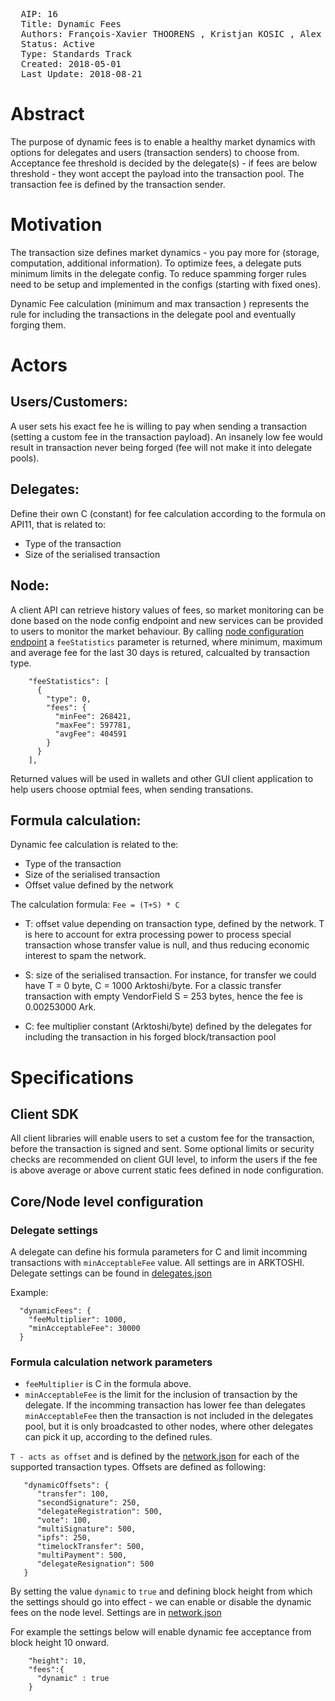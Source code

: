 <pre>
  AIP: 16
  Title: Dynamic Fees
  Authors: François-Xavier THOORENS <fx@ark.io>, Kristjan KOSIC <chris@ark.io>, Alex BARNSLEY <alex@ark.io>
  Status: Active
  Type: Standards Track
  Created: 2018-05-01
  Last Update: 2018-08-21
</pre>

Abstract
========
The purpose of dynamic fees is to enable a healthy market dynamics with options for delegates and users (transaction senders) to choose from. Acceptance fee threshold is decided by the delegate(s) - if fees are below threshold - they wont accept the payload into the transaction pool. The transaction fee is defined by the transaction sender.

Motivation
==========
The transaction size defines market dynamics - you pay more for (storage, computation, additional information). To optimize fees, a delegate puts minimum limits in the delegate config.  To reduce spamming forger rules need to be setup and implemented in the configs (starting with fixed ones).

Dynamic Fee calculation (minimum and max transaction ) represents the rule for including the transactions in the delegate pool and eventually forging them.

Actors
===============
## Users/Customers:
A user sets his exact fee he is willing to pay when sending a transaction (setting a custom fee in the transaction payload). An insanely low fee would result in transaction never being forged (fee will not make it into delegate pools).

## Delegates:
Define their own C (constant) for fee calculation according to the formula on API11, that is related to:
- Type of the transaction
- Size of the serialised transaction

## Node:
A client API can retrieve history values of fees, so market monitoring can be done based on the node config endpoint and new services can be provided to users to monitor the market behaviour. By calling [node configuration endpoint](https://docs.ark.io/developers/api/public/v2/node/retrieve-the-configuration.html#endpoint) a `feeStatistics` parameter is returned, where minimum, maximum and average fee for the last 30 days is retured, calcualted by transaction type. 
```
    "feeStatistics": [
      {
        "type": 0,
        "fees": {
          "minFee": 268421,
          "maxFee": 597781,
          "avgFee": 404591
        }
      }
    ],       
```

Returned values will be used in wallets and other GUI client application to help users choose optmial fees, when sending transations. 

## Formula calculation:
Dynamic fee calculation is related to the:
- Type of the transaction
- Size of the serialised transaction
- Offset value defined by the network

The calculation formula: `Fee = (T+S) * C`
- T: offset value depending on transaction type, defined by the network. T is here to account for extra processing power to process special transaction whose transfer value is null, and thus reducing economic interest to spam the network.

- S: size of the serialised transaction. For instance, for transfer we could have T = 0 byte, C = 1000 Arktoshi/byte. For a classic transfer transaction with empty VendorField S = 253 bytes, hence the fee is 0.00253000 Ark.

- C: fee multiplier constant (Arktoshi/byte) defined by the delegates for including the transaction in his forged block/transaction pool


Specifications
==============
## Client SDK
All client libraries will enable users to set a custom fee for the transaction, before the transaction is signed and sent. Some optional limits or security checks are recommended on client GUI level, to inform the users if the fee is above average or above current static fees defined in node configuration.

## Core/Node level configuration
### Delegate settings
A delegate can define his formula parameters for C and limit incomming transactions with `minAcceptableFee` value. All settings are in ARKTOSHI. Delegate settings can be found in [delegates.json](https://github.com/ArkEcosystem/core/blob/develop/packages/core/lib/config/testnet/delegates.json#L2-L4)

Example:
```
  "dynamicFees": {
    "feeMultiplier": 1000,
    "minAcceptableFee": 30000
  }
```

### Formula calculation network parameters
- `feeMultiplier` is C in the formula above. 
- `minAcceptableFee` is the limit for the inclusion of transaction by the delegate. If the incomming transaction has lower fee than delegates `minAcceptableFee` then the transaction is not included in the delegates pool, but it is only broadcasted to other nodes, where other delegates can pick it up, according to the defined rules.

`T - acts as offset` and is defined by the [network.json](https://github.com/ArkEcosystem/core/blob/c7a3bc75ffed5e5b9453d0de38937540fe48bce5/packages/crypto/lib/networks/ark/testnet.json#L39-L48) for each of the supported transaction types. Offsets are defined as following:

```
   "dynamicOffsets": {
      "transfer": 100,
      "secondSignature": 250,
      "delegateRegistration": 500,
      "vote": 100,
      "multiSignature": 500,
      "ipfs": 250,
      "timelockTransfer": 500,
      "multiPayment": 500,
      "delegateResignation": 500
   }
```

By setting the value `dynamic` to `true` and defining block height from which the settings should go into effect - we can enable or disable the dynamic fees on the node level. Settings are in [network.json](https://github.com/ArkEcosystem/core/blob/c7a3bc75ffed5e5b9453d0de38937540fe48bce5/packages/crypto/lib/networks/ark/testnet.json#L52-L55)

For example the settings below will enable dynamic fee acceptance from block height 10 onward.
```
    "height": 10,
    "fees":{
      "dynamic" : true
    }
```